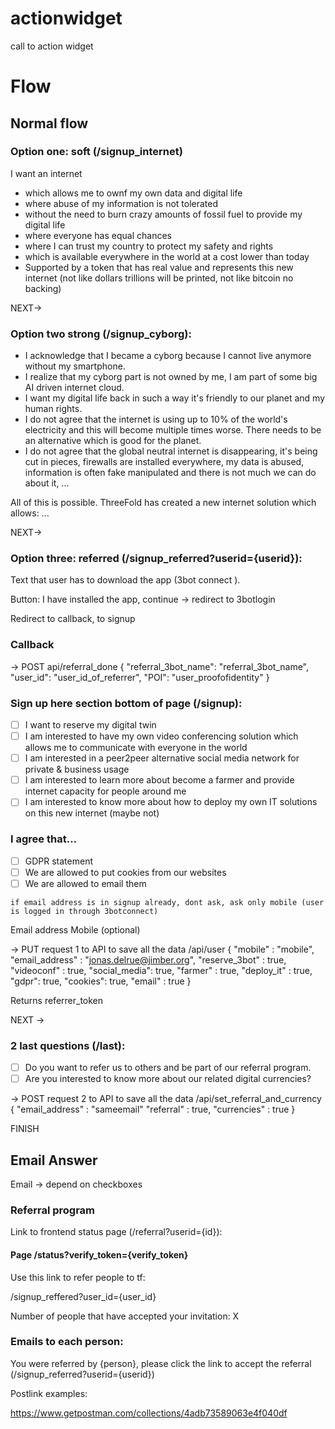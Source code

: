 # actionwidget
call to action widget

# Flow 

## Normal flow
### Option one: soft (/signup_internet)

 I want an internet

- which allows me to ownf my own data and digital life
- where abuse of my information is not tolerated
-  without the need to burn crazy amounts of fossil fuel to provide my digital life
- where everyone has equal chances
- where I can trust my country to protect my safety and rights
- which is available everywhere in the world at a cost lower than today
- Supported by a token that has real value and represents this new internet (not like dollars trillions will be printed, not like bitcoin no backing)


NEXT->

### Option two strong (/signup_cyborg):


- I acknowledge that I became a cyborg because I cannot live anymore without my smartphone.
- I realize that my cyborg part is not owned by me, I am part of some big AI driven internet cloud.
- I want my digital life back in such a way it's friendly to our planet and my human rights.
- I do not agree that the internet is using up to 10% of the world's electricity and this will become multiple times worse. There needs to be an alternative which is good for the planet.
- I do not agree that the global neutral internet is disappearing, it's being cut in pieces, firewalls are installed everywhere, my data is abused, information is often fake manipulated and there is not much we can do about it, ...


All of this is possible.
ThreeFold has created a new internet solution which allows: ...

NEXT->

### Option three: referred (/signup_referred?userid={userid}):


Text that user has to download the app (3bot connect ).

Button: I have installed the app, continue -> redirect to 3botlogin

Redirect to callback, to signup


### Callback

-> POST api/referral_done 
{
  "referral_3bot_name": "referral_3bot_name",
  "user_id": "user_id_of_referrer",
  "POI": "user_proofofidentity" 
}

### Sign up here section bottom of page (/signup):



- [ ] I want to reserve my digital twin
- [ ] I am interested to have my own video conferencing solution which allows me to communicate with everyone in the world
- [ ] I am interested in a peer2peer alternative social media network for private & business usage
- [ ] I am interested to learn more about become a farmer and provide internet capacity for people around me
- [ ] I am interested to know more about how to deploy my own IT solutions on this new internet (maybe not)

### I agree that…
- [ ] GDPR statement
- [ ] We are allowed to put cookies from our websites
- [ ] We are allowed to email them 

```
if email address is in signup already, dont ask, ask only mobile (user is logged in through 3botconnect)
```

Email address 
Mobile (optional)

-> PUT request 1 to API to save all the data
/api/user
{
 "mobile" : "mobile",
 "email_address" : "jonas.delrue@jimber.org",
 "reserve_3bot" : true,
 "videoconf" : true,
 "social_media": true,
 "farmer" : true,
 "deploy_it" : true,
 "gdpr": true,
 "cookies": true,
 "email" : true
 }

Returns referrer_token

NEXT ->

### 2 last questions (/last):
- [ ] Do you want to refer us to others and be part of our referral program.
- [ ] Are you interested to know more about our related digital currencies?

-> POST request 2 to API to save all the data
/api/set_referral_and_currency
{
    "email_address" : "sameemail"
    "referral" : true,
    "currencies" : true
}


FINISH

## Email Answer 

Email -> depend on checkboxes


### Referral program

Link to frontend status page (/referral?userid={id}):

#### Page /status?verify_token={verify_token}

Use this link to refer people to tf:

/signup_reffered?user_id={user_id}

Number of people that have accepted your invitation: X


### Emails to each person:

You were referred by {person}, please click the link to accept the referral (/signup_referred?userid={userid})


Postlink examples:

https://www.getpostman.com/collections/4adb73589063e4f040df